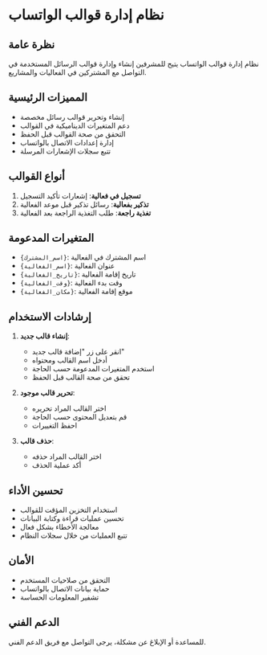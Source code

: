 # نظام إدارة قوالب الواتساب

## نظرة عامة
نظام إدارة قوالب الواتساب يتيح للمشرفين إنشاء وإدارة قوالب الرسائل المستخدمة في التواصل مع المشتركين في الفعاليات والمشاريع.

## المميزات الرئيسية
- إنشاء وتحرير قوالب رسائل مخصصة
- دعم المتغيرات الديناميكية في القوالب
- التحقق من صحة القوالب قبل الحفظ
- إدارة إعدادات الاتصال بالواتساب
- تتبع سجلات الإشعارات المرسلة

## أنواع القوالب
1. **تسجيل في فعالية**: إشعارات تأكيد التسجيل
2. **تذكير بفعالية**: رسائل تذكير قبل موعد الفعالية
3. **تغذية راجعة**: طلب التغذية الراجعة بعد الفعالية

## المتغيرات المدعومة
- `{اسم_المشترك}`: اسم المشترك في الفعالية
- `{اسم_الفعالية}`: عنوان الفعالية
- `{تاريخ_الفعالية}`: تاريخ إقامة الفعالية
- `{وقت_الفعالية}`: وقت بدء الفعالية
- `{مكان_الفعالية}`: موقع إقامة الفعالية

## إرشادات الاستخدام
1. **إنشاء قالب جديد**:
   - انقر على زر "إضافة قالب جديد"
   - أدخل اسم القالب ومحتواه
   - استخدم المتغيرات المدعومة حسب الحاجة
   - تحقق من صحة القالب قبل الحفظ

2. **تحرير قالب موجود**:
   - اختر القالب المراد تحريره
   - قم بتعديل المحتوى حسب الحاجة
   - احفظ التغييرات

3. **حذف قالب**:
   - اختر القالب المراد حذفه
   - أكد عملية الحذف

## تحسين الأداء
- استخدام التخزين المؤقت للقوالب
- تحسين عمليات قراءة وكتابة البيانات
- معالجة الأخطاء بشكل فعال
- تتبع العمليات من خلال سجلات النظام

## الأمان
- التحقق من صلاحيات المستخدم
- حماية بيانات الاتصال بالواتساب
- تشفير المعلومات الحساسة

## الدعم الفني
للمساعدة أو الإبلاغ عن مشكلة، يرجى التواصل مع فريق الدعم الفني.
